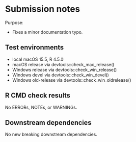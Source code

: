 # Submission notes

Purpose:

* Fixes a minor documentation typo.

## Test environments

* local macOS 15.5, R 4.5.0
* macOS release via devtools::check_mac_release()
* Windows release via devtools::check_win_release()
* Windows devel via devtools::check_win_devel()
* Windows old-release via devtools::check_win_oldrelease()

## R CMD check results

No ERRORs, NOTEs, or WARNINGs.

## Downstream dependencies

No new breaking downstream dependencies.
